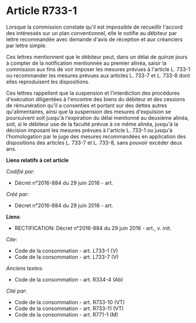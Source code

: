 # Article R733-1

Lorsque la commission constate qu'il est impossible de recueillir l'accord des intéressés sur un plan conventionnel, elle le
notifie au débiteur par lettre recommandée avec demande d'avis de réception et aux créanciers par lettre simple. 

Ces lettres mentionnent que le débiteur peut, dans un délai de quinze jours à compter de la notification mentionnée au
premier alinéa, saisir la commission aux fins de voir imposer les mesures prévues à l'article L. 733-1 ou recommander les
mesures prévues aux articles L. 733-7 et L. 733-8 dont elles reproduisent les dispositions. 

Ces lettres rappellent que la suspension et l'interdiction des procédures d'exécution diligentées à l'encontre des biens du
débiteur et des cessions de rémunération qu'il a consenties et portant sur des dettes autres qu'alimentaires, ainsi que la
suspension des mesures d'expulsion se poursuivent soit jusqu'à l'expiration du délai mentionné au deuxième alinéa, soit, si
le débiteur use de la faculté prévue à ce même alinéa, jusqu'à la décision imposant les mesures prévues à l'article L. 733-1
ou jusqu'à l'homologation par le juge des mesures recommandées en application des dispositions des articles L. 733-7 et L.
733-8, sans pouvoir excéder deux ans.

**Liens relatifs à cet article**

_Codifié par_:

  - Décret n°2016-884 du 29 juin 2016 - art.

_Créé par_:

  - Décret n°2016-884 du 29 juin 2016 - art.

**Liens**:

  - RECTIFICATION: Décret n°2016-884 du 29 juin 2016 - art., v. init.

_Cite_:

  - Code de la consommation - art. L733-1 (V)
  - Code de la consommation - art. L733-7 (V)

_Anciens textes_:

  - Code de la consommation - art. R334-4 (Ab)

_Cité par_:

  - Code de la consommation - art. R733-10 (VT)
  - Code de la consommation - art. R733-11 (VT)
  - Code de la consommation - art. R771-1 (M)
